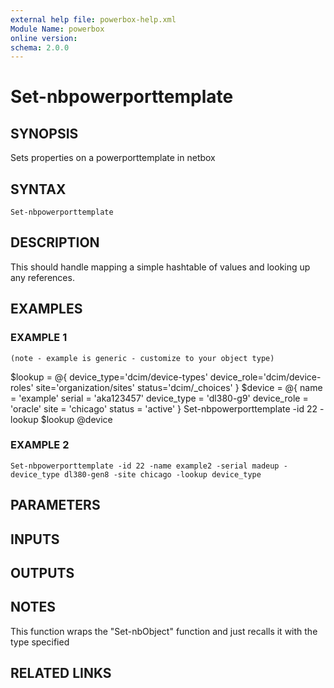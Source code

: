 ```yaml
---
external help file: powerbox-help.xml
Module Name: powerbox
online version:
schema: 2.0.0
---
```


# Set-nbpowerporttemplate

## SYNOPSIS
Sets properties on a powerporttemplate in netbox

## SYNTAX

```
Set-nbpowerporttemplate
```

## DESCRIPTION
This should handle mapping a simple hashtable of values and looking up any references.

## EXAMPLES

### EXAMPLE 1
```
(note - example is generic - customize to your object type)
```

$lookup = @{
    device_type='dcim/device-types'
    device_role='dcim/device-roles'
    site='organization/sites'
    status='dcim/_choices'
}
$device = @{
    name = 'example'
    serial = 'aka123457'
    device_type = 'dl380-g9'
    device_role = 'oracle'
    site = 'chicago'
    status = 'active'
}
Set-nbpowerporttemplate -id 22 -lookup $lookup @device

### EXAMPLE 2
```
Set-nbpowerporttemplate -id 22 -name example2 -serial madeup -device_type dl380-gen8 -site chicago -lookup device_type
```

## PARAMETERS

## INPUTS

## OUTPUTS

## NOTES
This function wraps the "Set-nbObject" function and just recalls it with the type specified

## RELATED LINKS

